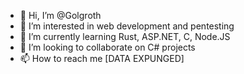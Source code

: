 - 👋 Hi, I’m @Golgroth
- 👀 I’m interested in web development and pentesting
- 🌱 I’m currently learning Rust, ASP.NET, C, Node.JS
- 💞️ I’m looking to collaborate on C# projects
- 📫 How to reach me [DATA EXPUNGED]

<!---
Golgroth/Golgroth is a ✨ special ✨ repository because its `README.md` (this file) appears on your GitHub profile.
You can click the Preview link to take a look at your changes.
--->
